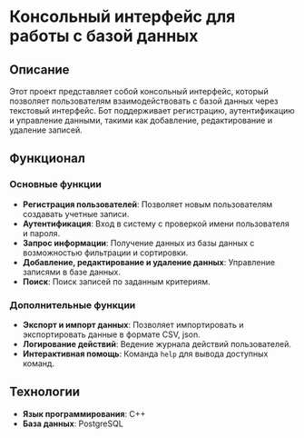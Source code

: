 # Консольный интерфейс для работы с базой данных

## Описание

Этот проект представляет собой консольный интерфейс, который позволяет пользователям взаимодействовать с базой данных через текстовый интерфейс. Бот поддерживает регистрацию, аутентификацию и управление данными, такими как добавление, редактирование и удаление записей.

## Функционал

### Основные функции
- **Регистрация пользователей**: Позволяет новым пользователям создавать учетные записи.
- **Аутентификация**: Вход в систему с проверкой имени пользователя и пароля.
- **Запрос информации**: Получение данных из базы данных с возможностью фильтрации и сортировки.
- **Добавление, редактирование и удаление данных**: Управление записями в базе данных.
- **Поиск**: Поиск записей по заданным критериям.

### Дополнительные функции
- **Экспорт и импорт данных**: Позволяет импортировать и экспортировать данные в формате CSV, json.
- **Логирование действий**: Ведение журнала действий пользователей.
- **Интерактивная помощь**: Команда `help` для вывода доступных команд.

## Технологии

- **Язык программирования**: C++
- **База данных**: PostgreSQL 

